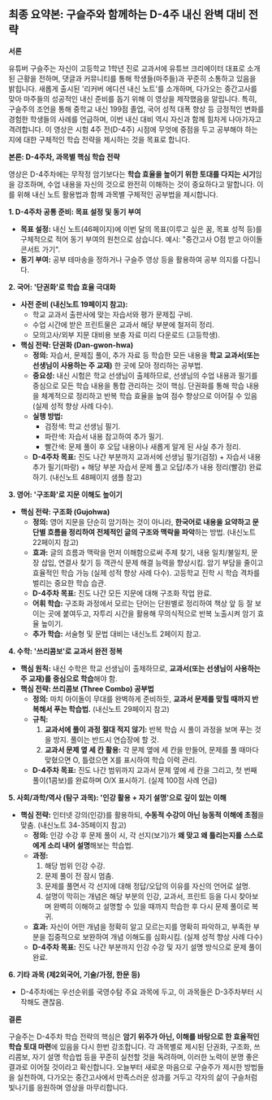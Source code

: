 ## 최종 요약본: 구슬주와 함께하는 D-4주 내신 완벽 대비 전략

**서론**

유튜버 구슬주는 자신이 고등학교 1학년 진로 교과서에 유튜브 크리에이터 대표로 소개된 근황을 전하며, 댓글과 커뮤니티를 통해 학생들(마주들)과 꾸준히 소통하고 있음을 밝힙니다. 새롭게 출시된 '리커버 에디션 내신 노트'를 소개하며, 다가오는 중간고사를 맞아 마주들의 성공적인 내신 준비를 돕기 위해 이 영상을 제작했음을 알립니다. 특히, 구슬주의 조언을 통해 중학교 내신 199점 졸업, 국어 성적 대폭 향상 등 긍정적인 변화를 경험한 학생들의 사례를 언급하며, 이번 내신 대비 역시 자신과 함께 힘차게 나아가자고 격려합니다. 이 영상은 시험 4주 전(D-4주) 시점에 무엇에 중점을 두고 공부해야 하는지에 대한 구체적인 학습 전략을 제시하는 것을 목표로 합니다.

**본론: D-4주차, 과목별 핵심 학습 전략**

영상은 D-4주차에는 무작정 암기보다는 **학습 효율을 높이기 위한 토대를 다지는 시기**임을 강조하며, 수업 내용을 자신의 것으로 완전히 이해하는 것이 중요하다고 말합니다. 이를 위해 내신 노트 활용법과 함께 과목별 구체적인 공부법을 제시합니다.

**1. D-4주차 공통 준비: 목표 설정 및 동기 부여**

*   **목표 설정:** 내신 노트(46페이지)에 이번 달의 목표(이루고 싶은 꿈, 목표 성적 등)를 구체적으로 적어 동기 부여의 원천으로 삼습니다. 예시: "중간고사 O점 받고 아이돌 콘서트 가기".
*   **동기 부여:** 공부 테마송을 정하거나 구슬주 영상 등을 활용하여 공부 의지를 다집니다.

**2. 국어: '단권화'로 학습 효율 극대화**

*   **사전 준비 (내신노트 19페이지 참고):**
    *   학교 교과서 출판사에 맞는 자습서와 평가 문제집 구비.
    *   수업 시간에 받은 프린트물은 교과서 해당 부분에 철저히 정리.
    *   모의고사/외부 지문 대비용 보충 자료 미리 다운로드 (고등학생).
*   **핵심 전략: 단권화 (Dan-gwon-hwa)**
    *   **정의:** 자습서, 문제집 풀이, 추가 자료 등 학습한 모든 내용을 **학교 교과서(또는 선생님이 사용하는 주 교재)** 한 곳에 모아 정리하는 공부법.
    *   **중요성:** 내신 시험은 학교 선생님이 출제하므로, 선생님의 수업 내용과 필기를 중심으로 모든 학습 내용을 통합 관리하는 것이 핵심. 단권화를 통해 학습 내용을 체계적으로 정리하고 반복 학습 효율을 높여 점수 향상으로 이어질 수 있음 (실제 성적 향상 사례 다수).
    *   **실행 방법:**
        *   검정색: 학교 선생님 필기.
        *   파란색: 자습서 내용 참고하여 추가 필기.
        *   빨간색: 문제 풀이 후 오답 내용이나 새롭게 알게 된 사실 추가 정리.
    *   **D-4주차 목표:** 진도 나간 부분까지 교과서에 선생님 필기(검정) + 자습서 내용 추가 필기(파랑) + 해당 부분 자습서 문제 풀고 오답/추가 내용 정리(빨강) 완료하기. (내신노트 48페이지 샘플 참고)

**3. 영어: '구조화'로 지문 이해도 높이기**

*   **핵심 전략: 구조화 (Gujohwa)**
    *   **정의:** 영어 지문을 단순히 암기하는 것이 아니라, **한국어로 내용을 요약하고 문단별 흐름을 정리하여 전체적인 글의 구조와 맥락을 파악**하는 방법. (내신노트 22페이지 참고)
    *   **효과:** 글의 흐름과 맥락을 먼저 이해함으로써 주제 찾기, 내용 일치/불일치, 문장 삽입, 연결사 찾기 등 객관식 문제 해결 능력을 향상시킴. 암기 부담을 줄이고 효율적인 학습 가능 (실제 성적 향상 사례 다수). 고등학교 진학 시 학습 격차를 벌리는 중요한 학습 습관.
    *   **D-4주차 목표:** 진도 나간 모든 지문에 대해 구조화 작업 완료.
    *   **어휘 학습:** 구조화 과정에서 모르는 단어는 단원별로 정리하여 책상 앞 등 잘 보이는 곳에 붙여두고, 자투리 시간을 활용해 무의식적으로 반복 노출시켜 암기 효율 높이기.
    *   **추가 학습:** 서술형 및 문법 대비는 내신노트 2페이지 참고.

**4. 수학: '쓰리콤보'로 교과서 완전 정복**

*   **핵심 원칙:** 내신 수학은 학교 선생님이 출제하므로, **교과서(또는 선생님이 사용하는 주 교재)를 중심으로 학습**해야 함.
*   **핵심 전략: 쓰리콤보 (Three Combo) 공부법**
    *   **정의:** 마치 아이돌이 무대를 완벽하게 준비하듯, **교과서 문제를 맞힐 때까지 반복해서 푸는 학습법.** (내신노트 29페이지 참고)
    *   **규칙:**
        1.  **교과서에 풀이 과정 절대 적지 않기:** 반복 학습 시 풀이 과정을 보며 푸는 것을 방지. 풀이는 반드시 연습장에 할 것.
        2.  **교과서 문제 옆 세 칸 활용:** 각 문제 옆에 세 칸을 만들어, 문제를 풀 때마다 맞혔으면 O, 틀렸으면 X를 표시하여 학습 이력 관리.
    *   **D-4주차 목표:** 진도 나간 범위까지 교과서 문제 옆에 세 칸을 그리고, 첫 번째 풀이(1콤보)를 완료하며 O/X 표시하기. (실제 100점 사례 언급)

**5. 사회/과학/역사 (탐구 과목): '인강 활용 + 자기 설명'으로 깊이 있는 이해**

*   **핵심 전략:** 인터넷 강의(인강)를 활용하되, **수동적 수강이 아닌 능동적 이해에 초점**을 맞춤. (내신노트 34-35페이지 참고)
    *   **정의:** 인강 수강 후 문제 풀이 시, 각 선지(보기)가 **왜 맞고 왜 틀리는지를 스스로에게 소리 내어 설명**해보는 학습법.
    *   **과정:**
        1.  해당 범위 인강 수강.
        2.  문제 풀이 전 잠시 멈춤.
        3.  문제를 풀면서 각 선지에 대해 정답/오답의 이유를 자신의 언어로 설명.
        4.  설명이 막히는 개념은 해당 부분의 인강, 교과서, 프린트 등을 다시 찾아보며 완벽히 이해하고 설명할 수 있을 때까지 학습한 후 다시 문제 풀이로 복귀.
    *   **효과:** 자신이 어떤 개념을 정확히 알고 모르는지를 명확히 파악하고, 부족한 부분을 집중적으로 보완하여 개념 이해도를 심화시킴. (실제 성적 향상 사례 다수)
    *   **D-4주차 목표:** 진도 나간 부분까지 인강 수강 및 자기 설명 방식으로 문제 풀이 완료.

**6. 기타 과목 (제2외국어, 기술/가정, 한문 등)**

*   D-4주차에는 우선순위를 국영수탐 주요 과목에 두고, 이 과목들은 D-3주차부터 시작해도 괜찮음.

**결론**

구슬주는 D-4주차 학습 전략의 핵심은 **암기 위주가 아닌, 이해를 바탕으로 한 효율적인 학습 토대 마련**에 있음을 다시 한번 강조합니다. 각 과목별로 제시된 단권화, 구조화, 쓰리콤보, 자기 설명 학습법 등을 꾸준히 실천할 것을 독려하며, 이러한 노력이 분명 좋은 결과로 이어질 것이라고 확신합니다. 오늘부터 새로운 마음으로 구슬주가 제시한 방법들을 실천하여, 다가오는 중간고사에서 만족스러운 성과를 거두고 각자의 삶이 구슬처럼 빛나기를 응원하며 영상을 마무리합니다.